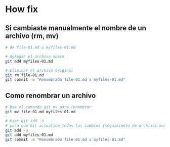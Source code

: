 # How fix
## Si cambiaste manualmente el nombre de un archivo (rm, mv)
```bash
# de file-01.md a myfiles-01.md

# Agregar el archivo nuevo
git add myfiles-01.md

# Eliminar el archivo original
git rm file-01.md
git commit -m "Renombrado file-01.md a myfiles-01.md"
```

## Como renombrar un archivo
```bash
# Usa el comando git mv para renombrar
git mv file-01.md myfiles-01.md

# Usar git add -u
# para que Git actualice todos los cambios (seguimiento de archivos modificados y eliminados).
git add -u
git add myfiles-01.md
git commit -m "Renombrado file-01.md a myfiles-01.md"
```
